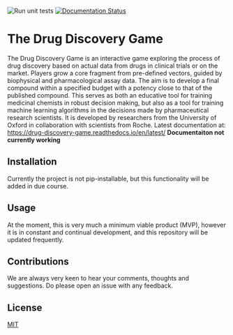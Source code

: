![Run unit tests](https://github.com/SABSR3-Group-2/drug_discovery_game/workflows/Run%20unit%20tests/badge.svg) [![Documentation Status](https://readthedocs.org/projects/drug-discovery-game/badge/?version=latest)](https://drug-discovery-game.readthedocs.io/en/latest/?badge=latest)

# The Drug Discovery Game

The Drug Discovery Game is an interactive game exploring the process of drug discovery based on actual data from drugs in clinical trials or on the market. Players grow a core fragment from pre-defined vectors, guided by biophysical and pharmacological assay data. The aim is to develop a final compound within a specified budget with a potency close to that of the published compound. This serves as both an educative tool for training medicinal chemists in robust decision making, but also as a tool for training machine learning algorithms in the decisions made by pharmaceutical research scientists. It is developed by researchers from the University of Oxford in collaboration with scientists from Roche.
Latest documentation at: https://drug-discovery-game.readthedocs.io/en/latest/ **Documentaiton not currently working**
## Installation

Currently the project is not pip-installable, but this functionality will be added in due course.

## Usage

At the moment, this is very much a minimum viable product (MVP), however it is in constant and continual development, and this repository will be updated frequently.

## Contributions

We are always very keen to hear your comments, thoughts and suggestions. Do please open an issue with any feedback.

## License
[MIT](https://choosealicense.com/mit/)

